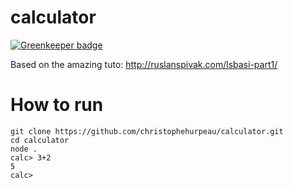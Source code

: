 # calculator

[![Greenkeeper badge](https://badges.greenkeeper.io/christophehurpeau/calculator.svg)](https://greenkeeper.io/)

Based on the amazing tuto: http://ruslanspivak.com/lsbasi-part1/

# How to run

```
git clone https://github.com/christophehurpeau/calculator.git
cd calculator
node .
calc> 3+2
5
calc>
```
